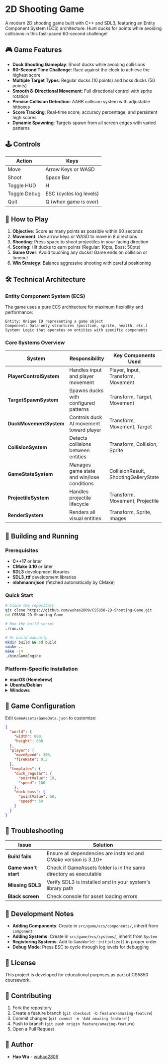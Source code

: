 # 2D Shooting Game

A modern 2D shooting game built with C++ and SDL3, featuring an Entity Component System (ECS) architecture. Hunt ducks for points while avoiding collisions in this fast-paced 60-second challenge!

## 🎮 Game Features

- **Duck Shooting Gameplay**: Shoot ducks while avoiding collisions
- **60-Second Time Challenge**: Race against the clock to achieve the highest score
- **Multiple Target Types**: Regular ducks (10 points) and boss ducks (50 points)
- **Smooth 8-Directional Movement**: Full directional control with sprite rotation
- **Precise Collision Detection**: AABB collision system with adjustable hitboxes
- **Score Tracking**: Real-time score, accuracy percentage, and persistent high scores
- **Dynamic Spawning**: Targets spawn from all screen edges with varied patterns

## 🕹️ Controls

| Action       | Keys                    |
| ------------ | ----------------------- |
| Move         | Arrow Keys or WASD      |
| Shoot        | Space Bar               |
| Toggle HUD   | H                       |
| Toggle Debug | ESC (cycles log levels) |
| Quit         | Q (when game is over)   |

## 🎯 How to Play

1. **Objective**: Score as many points as possible within 60 seconds
2. **Movement**: Use arrow keys or WASD to move in 8 directions
3. **Shooting**: Press space to shoot projectiles in your facing direction
4. **Scoring**: Hit ducks to earn points (Regular: 10pts, Boss: 50pts)
5. **Game Over**: Avoid touching any ducks! Game ends on collision or timeout
6. **Win Strategy**: Balance aggressive shooting with careful positioning

## 🛠️ Technical Architecture

### Entity Component System (ECS)

The game uses a pure ECS architecture for maximum flexibility and performance:

```
Entity: Unique ID representing a game object
Component: Data-only structures (position, sprite, health, etc.)
System: Logic that operates on entities with specific components
```

### Core Systems Overview

| System                  | Responsibility                             | Key Components Used                   |
| ----------------------- | ------------------------------------------ | ------------------------------------- |
| **PlayerControlSystem** | Handles input and player movement          | Player, Input, Transform, Movement    |
| **TargetSpawnSystem**   | Spawns ducks with configured patterns      | Transform, Target, Movement           |
| **DuckMovementSystem**  | Controls duck AI movement toward player    | Transform, Movement, Target           |
| **CollisionSystem**     | Detects collisions between entities        | Transform, Collision, Sprite          |
| **GameStateSystem**     | Manages game state and win/lose conditions | CollisionResult, ShootingGalleryState |
| **ProjectileSystem**    | Handles projectile lifecycle               | Transform, Movement, Projectile       |
| **RenderSystem**        | Renders all visual entities                | Transform, Sprite, Images             |

## 🚀 Building and Running

### Prerequisites

- **C++17** or later
- **CMake 3.10** or later
- **SDL3** development libraries
- **SDL3_ttf** development libraries
- **nlohmann/json** (fetched automatically by CMake)

### Quick Start

```bash
# Clone the repository
git clone https://github.com/wuhao2809/CS5850-2D-Shooting-Game.git
cd CS5850-2D-Shooting-Game

# Run the build script
./run.sh

# Or build manually
mkdir build && cd build
cmake ..
make -j4
./bin/GameEngine
```

### Platform-Specific Installation

<details>
<summary><b>macOS (Homebrew)</b></summary>

```bash
brew install sdl3 sdl3_ttf cmake
```

</details>

<details>
<summary><b>Ubuntu/Debian</b></summary>

```bash
sudo apt-get update
sudo apt-get install libsdl3-dev libsdl3-ttf-dev cmake build-essential
```

</details>

<details>
<summary><b>Windows</b></summary>

1. Install Visual Studio 2019 or later
2. Install CMake from [cmake.org](https://cmake.org/download/)
3. Download SDL3 development libraries
4. Set SDL3_DIR and SDL3_TTF_DIR environment variables
</details>

## 🎨 Game Configuration

Edit `GameAssets/GameData.json` to customize:

```json
{
  "world": {
    "width": 800,
    "height": 600
  },
  "player": {
    "moveSpeed": 300,
    "fireRate": 0.5
  },
  "templates": {
    "duck_regular": {
      "pointValue": 10,
      "speed": 100
    },
    "duck_boss": {
      "pointValue": 50,
      "speed": 50
    }
  }
}
```

## 🐛 Troubleshooting

| Issue                | Solution                                                          |
| -------------------- | ----------------------------------------------------------------- |
| **Build fails**      | Ensure all dependencies are installed and CMake version is 3.10+  |
| **Game won't start** | Check if GameAssets folder is in the same directory as executable |
| **Missing SDL3**     | Verify SDL3 is installed and in your system's library path        |
| **Black screen**     | Check console for asset loading errors                            |

## 📝 Development Notes

- **Adding Components**: Create in `src/game/ecs/components/`, inherit from `Component`
- **Adding Systems**: Create in `src/game/ecs/systems/`, inherit from `System`
- **Registering Systems**: Add to `GameWorld::initialize()` in proper order
- **Debug Mode**: Press ESC to cycle through log levels for debugging

## 📄 License

This project is developed for educational purposes as part of CS5850 coursework.

## 🤝 Contributing

1. Fork the repository
2. Create a feature branch (`git checkout -b feature/amazing-feature`)
3. Commit changes (`git commit -m 'Add amazing feature'`)
4. Push to branch (`git push origin feature/amazing-feature`)
5. Open a Pull Request

## 👤 Author

- **Hao Wu** - [wuhao2809](https://github.com/wuhao2809)
